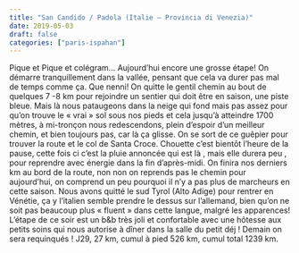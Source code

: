 ```yaml
---
title: "San Candido / Padola (Italie – Provincia di Venezia)"
date: 2019-05-03
draft: false
categories: ["paris-ispahan"]
---
```


Pique et Pique et colégram…
Aujourd’hui encore une grosse étape! On démarre tranquillement dans la vallée, pensant que cela va durer pas mal de temps comme ça. Que nenni! On quitte le gentil chemin au bout de quelques 7 -8 km pour rejoindre un sentier qui doit être en saison, une piste bleue. Mais là nous pataugeons dans la neige qui fond mais pas assez pour qu’on trouve le « vrai  » sol sous nos pieds et cela jusqu’à atteindre 1700 mètres, à mi-tronçon nous redescendons, plein d’espoir d’un meilleur chemin, et bien toujours pas, car là ça glisse. On se sort de ce guêpier pour trouver la route et le col de Santa Croce. Chouette c’est bientôt l’heure de la pause, cette fois ci c’est la pluie annoncée qui est là , mais elle durera peu , pour reprendre avec énergie dans la fin d’après-midi. On finira nos derniers km au bord de la route, non non on reprends pas le chemin pour aujourd’hui, on comprend un peu pourquoi il n’y a pas plus de marcheurs en cette saison.
Nous avons quitté le sud Tyrol (Alto Adige) pour rentrer en Vénétie, ça y l’italien semble prendre le dessus sur l’allemand, bien qu’on ne soit pas beaucoup plus « fluent  » dans cette langue, malgré les apparences!
L’étape de ce soir est un b&b très joli et confortable avec une hôtesse aux petits soins qui nous autorise à dîner dans la salle du petit déj !  Demain on sera requinqués !
J29, 27 km, cumul à pied 526 km, cumul total 1239 km.
